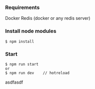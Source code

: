 ### Requirements
Docker
Redis (docker or any redis server)

### Install node modules
```
$ npm install
```

### Start
```
$ npm run start
or 
$ npm run dev    // hotreload
```

asdfasdf
